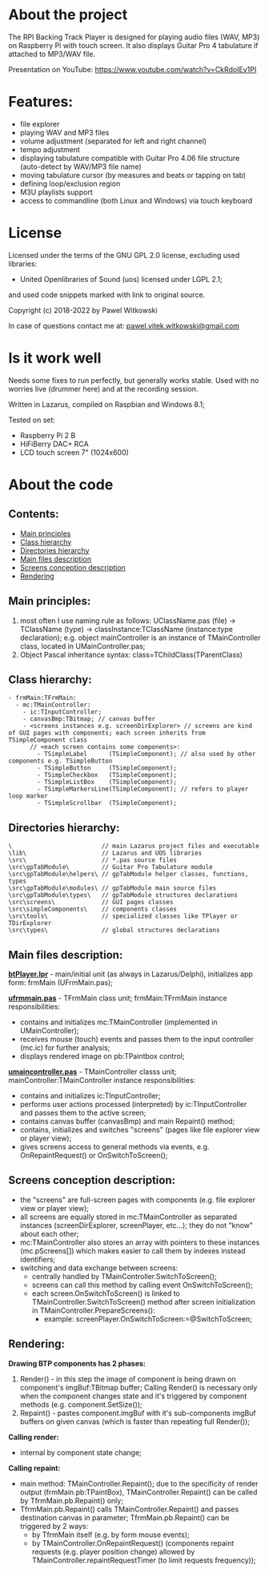 # About the project
The RPI Backing Track Player is designed for playing audio files (WAV, MP3) on Raspberry Pi with touch screen. It also displays Guitar Pro 4 tabulature if attached to MP3/WAV file.

Presentation on YouTube: https://www.youtube.com/watch?v=CkRdoIEv1PI

# Features:
- file explorer
- playing WAV and MP3 files
- volume adjustment (separated for left and right channel)
- tempo adjustment
- displaying tabulature compatible with Guitar Pro 4.06 file structure (auto-detect by WAV/MP3 file name)
- moving tabulature cursor (by measures and beats or tapping on tab)
- defining loop/exclusion region
- M3U playlists support
- access to commandline (both Linux and Windows) via touch keyboard

# License
Licensed under the terms of the GNU GPL 2.0 license, excluding used libraries:
- United Openlibraries of Sound (uos) licensed under LGPL 2.1;

and used code snippets marked with link to original source.	

Copyright (c) 2018-2022 by Pawel Witkowski

In case of questions contact me at: pawel.vitek.witkowski@gmail.com

# Is it work well
Needs some fixes to run perfectly, but generally works stable. Used with no worries live (drummer here) and at the recording session.

Written in Lazarus, compiled on Raspbian and Windows 8.1;

Tested on set:
- Raspberry Pi 2 B
- HiFiBerry DAC+ RCA 
- LCD touch screen 7" (1024x600)

# About the code
## Contents:
- [Main principles](#main-principles)
- [Class hierarchy](#class-hierarchy)
- [Directories hierarchy](#directories-hierarchy)
- [Main files description](#main-files-description)
- [Screens conception description](#screens-conception-description)
- [Rendering](#rendering)

## Main principles:
1. most often I use naming rule as follows: UClassName.pas (file) -> TClassName (type) -> classInstance:TClassName (instance:type declaration); e.g. object mainController is an instance of TMainController class, located in UMainController.pas;
2. Object Pascal inheritance syntax: class=TChildClass(TParentClass)

## Class hierarchy:
```
- frmMain:TFrmMain:
  - mc:TMainController:
    - ic:TInputController;
	- canvasBmp:TBitmap; // canvas buffer
	- <screens instances e.g. screenDirExplorer> // screens are kind of GUI pages with components; each screen inherits from TSimpleComponent class
	  // <each screen contains some components>:
	    - TSimpleLabel      (TSimpleComponent); // also used by other components e.g. TSimpleButton
	    - TSimpleButton     (TSimpleComponent);
		- TSimpleCheckbox   (TSimpleComponent);
		- TSimpleListBox    (TSimpleComponent);
		- TSimpleMarkersLine(TSimpleComponent); // refers to player loop marker
		- TSimpleScrollbar  (TSimpleComponent);
```
		
## Directories hierarchy:
```
\                         // main Lazarus project files and executable
\lib\                     // Lazarus and UOS libraries
\src\                     // *.pas source files 
\src\gpTabModule\         // Guitar Pro Tabulature module
\src\gpTabModule\helpers\ // gpTabModule helper classes, functions, types
\src\gpTabModule\modules\ // gpTabModule main source files
\src\gpTabModule\types\   // gpTabModule structures declarations
\src\screens\             // GUI pages classes
\src\simpleComponents\    // components classes
\src\tools\               // specialized classes like TPlayer or TDirExplorer
\src\types\               // global structures declarations
```

## Main files description:

[**btPlayer.lpr**](btPlayer.lpr) - main/initial unit (as always in Lazarus/Delphi), initializes app form: frmMain (UFrmMain.pas);

[**ufrmmain.pas**](src/ufrmmain.pas) - TFrmMain class unit; frmMain:TFrmMain instance responsibilities:
- contains and initializes mc:TMainController (implemented in UMainController);
- receives mouse (touch) events and passes them to the input controller (mc.ic) for further analysis;
- displays rendered image on pb:TPaintbox control;

[**umaincontroller.pas**](src/umaincontroller.pas) - TMainController classs unit; mainController:TMainController instance responsibilities:
- contains and initializes ic:TInputController;
- performs user actions processed (interpreted) by ic:TInputController and passes them to the active screen;
- contains canvas buffer (canvasBmp) and main Repaint() method;
- contains, initializes and switches "screens" (pages like file explorer view or player view);
- gives screens access to general methods via events, e.g. OnRepaintRequest() or OnSwitchToScreen();

## Screens conception description:
- the "screens" are full-screen pages with components (e.g. file explorer view or player view);
- all screens are equally stored in mc:TMainController as separated instances (screenDirExplorer, screenPlayer, etc...); they do not "know" about each other;
- mc:TMainController also stores an array with pointers to these instances (mc.pScreens[]) which makes easier to call them by indexes instead identifiers;
- switching and data exchange between screens:
  - centrally handled by TMainController.SwitchToScreen();
  - screens can call this method by calling event OnSwitchToScreen();
  - each screen.OnSwitchToScreen() is linked to TMainController.SwitchToScreen() method after screen initialization in TMainController.PrepareScreens():
    - example: screenPlayer.OnSwitchToScreen:=@SwitchToScreen;

## Rendering:
**Drawing BTP components has 2 phases:**
1. Render() - in this step the image of component is being drawn on component's imgBuf:TBitmap buffer; Calling Render() is necessary only when the component changes state and it's triggered by component methods (e.g. component.SetSize());
2. Repaint() - pastes component.imgBuf with it's sub-components imgBuf buffers on given canvas (which is faster than repeating full Render());

**Calling render:**<br/>
- internal by component state change;

**Calling repaint:**<br/>
- main method: TMainController.Repaint(); due to the specificity of render output (frmMain.pb:TPaintBox), TMainController.Repaint() can be called by TfrmMain.pb.Repaint() only;
- TfrmMain.pb.Repaint() calls TMainController.Repaint() and passes destination canvas in parameter; TfrmMain.pb.Repaint() can be triggered by 2 ways:
  - by TfrmMain itself (e.g. by form mouse events);
  - by TMainController.OnRepaintRequest() (components repaint requests (e.g. player position change) allowed by TMainController.repaintRequestTimer (to limit requests frequency));
